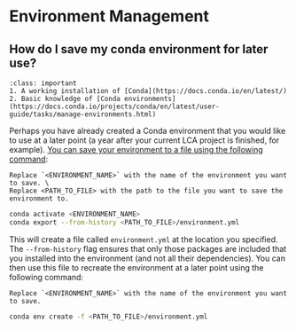 # Environment Management

## How do I save my conda environment for later use?

```{admonition} Prerequisites
:class: important
1. A working installation of [Conda](https://docs.conda.io/en/latest/)
2. Basic knowledge of [Conda environments](https://docs.conda.io/projects/conda/en/latest/user-guide/tasks/manage-environments.html)
```

Perhaps you have already created a Conda environment that you would like to use at a later point (a year after your current LCA project is finished, for example). [You can save your environment to a file using the following command](https://conda.io/projects/conda/en/latest/user-guide/tasks/manage-environments.html#exporting-an-environment-file-across-platforms):

```{note}
Replace `<ENVIRONMENT_NAME>` with the name of the environment you want to save. \
Replace <PATH_TO_FILE> with the path to the file you want to save the environment to.
```

```bash
conda activate <ENVIRONMENT_NAME>
conda export --from-history <PATH_TO_FILE>/environment.yml
```

This will create a file called `environment.yml` at the location you specified. The `--from-history` flag ensures that only those packages are included that you installed into the environment (and not all their dependencies). You can then use this file to recreate the environment at a later point using the following command:

```{note}
Replace `<ENVIRONMENT_NAME>` with the name of the environment you want to save.
```

```bash
conda env create -f <PATH_TO_FILE>/environment.yml
```
